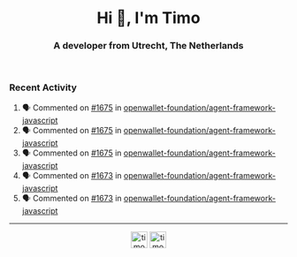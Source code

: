 <h1 align="center">Hi 👋, I'm Timo</h1>
<h3 align="center">A developer from Utrecht, The Netherlands</h3>
<br/>
<!-- https://github.com/rahuldkjain/github-profile-readme-generator --!>

<!--  <p align="left"><img src="https://github-readme-stats.vercel.app/api?username=timoglastra&show_icons=true&count_private=true&" alt="timoglastra" /></p> --!>

<!--
Github language stats
<p align="left"><img src="https://github-readme-stats.vercel.app/api/top-langs/?username=timoglastra&layout=compact" alt="timoglastra" /><p>
-->

<!-- Codestats language stats -->
<!-- <p align="left"><img src="https://codestats-readme.vercel.app/api/top-langs/?username=timoglastra&layout=compact&language_count=12" alt="timoglastra" /><p>    --!>
  
<h3>Recent Activity</h3>

<!--START_SECTION:activity-->
1. 🗣 Commented on [#1675](https://github.com/openwallet-foundation/agent-framework-javascript/issues/1675#issuecomment-1862874743) in [openwallet-foundation/agent-framework-javascript](https://github.com/openwallet-foundation/agent-framework-javascript)
2. 🗣 Commented on [#1675](https://github.com/openwallet-foundation/agent-framework-javascript/issues/1675#issuecomment-1862873391) in [openwallet-foundation/agent-framework-javascript](https://github.com/openwallet-foundation/agent-framework-javascript)
3. 🗣 Commented on [#1675](https://github.com/openwallet-foundation/agent-framework-javascript/issues/1675#issuecomment-1862671588) in [openwallet-foundation/agent-framework-javascript](https://github.com/openwallet-foundation/agent-framework-javascript)
4. 🗣 Commented on [#1673](https://github.com/openwallet-foundation/agent-framework-javascript/issues/1673#issuecomment-1862571709) in [openwallet-foundation/agent-framework-javascript](https://github.com/openwallet-foundation/agent-framework-javascript)
5. 🗣 Commented on [#1673](https://github.com/openwallet-foundation/agent-framework-javascript/issues/1673#issuecomment-1862147221) in [openwallet-foundation/agent-framework-javascript](https://github.com/openwallet-foundation/agent-framework-javascript)
<!--END_SECTION:activity-->

---

<p align="center">
<a href="https://twitter.com/timoglastra" target="blank"><img align="center" src="https://cdn.jsdelivr.net/npm/simple-icons@3.0.1/icons/twitter.svg" alt="timoglastra" height="30" width="30" /></a>
<a href="https://linkedin.com/in/timoglastra" target="blank"><img align="center" src="https://cdn.jsdelivr.net/npm/simple-icons@3.0.1/icons/linkedin.svg" alt="timoglastra" height="30" width="30" /></a>
</p>



